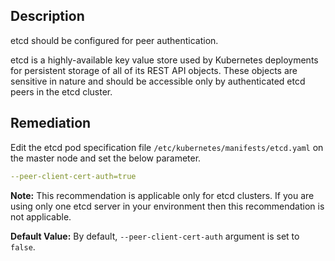 ## Description

etcd should be configured for peer authentication.

etcd is a highly-available key value store used by Kubernetes deployments for persistent storage of all of its REST API objects. These objects are sensitive in nature and should be accessible only by authenticated etcd peers in the etcd cluster.

## Remediation

Edit the etcd pod specification file `/etc/kubernetes/manifests/etcd.yaml` on the master node and set the below parameter.

```yaml
--peer-client-cert-auth=true
```

**Note:** This recommendation is applicable only for etcd clusters. If you are using only one etcd server in your environment then this recommendation is not applicable.

**Default Value:** By default, `--peer-client-cert-auth` argument is set to `false`.
